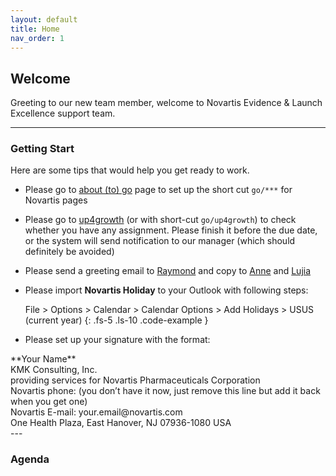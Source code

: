 ```yaml
---
layout: default
title: Home
nav_order: 1
---
```


## Welcome
Greeting to our new team member, welcome to Novartis Evidence & Launch Excellence support team.

---
### Getting Start
Here are some tips that would help you get ready to work.

- Please go to  [about (to) go](https://go/:about/#edit)  page to set up the short cut `go/***` for Novartis pages  
- Please go to  [up4growth](https://novartis.csod.com/ui/lms-learner-home/home?utm_source=Welcome_Page&utm_medium=tile&utm_campaign=Learner_Home)  (or with short-cut `go/up4growth`) to check whether you have any assignment. Please finish it before the due date, or the system will send notification to our manager (which should definitely be avoided)  
- Please send a greeting email to  [Raymond](raymond.przybysz@novartis.com)  and copy to  [Anne](yen-hua.chen@novartis.com)  and  [Lujia](lujia.zhou@novartis.com)  
- Please import **Novartis Holiday** to your Outlook with following steps:

  File > Options > Calendar > Calendar Options > Add Holidays > USUS (current year)
  {: .fs-5 .ls-10 .code-example }
  
- Please set up your signature with the format:

<div class = "code-example" markdown = "1">
  **Your Name** <br/>
  KMK Consulting, Inc.<br/>
  providing services for Novartis Pharmaceuticals Corporation<br/>
  Novartis phone: (you don’t have it now, just remove this line but add it back when you get one)<br/>
  Novartis E-mail: your.email@novartis.com<br/>
  One Health Plaza, East Hanover, NJ 07936-1080 USA
</div>
---

### Agenda
